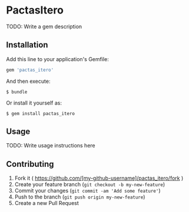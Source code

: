 # PactasItero

TODO: Write a gem description

## Installation

Add this line to your application's Gemfile:

```ruby
gem 'pactas_itero'
```

And then execute:

    $ bundle

Or install it yourself as:

    $ gem install pactas_itero

## Usage

TODO: Write usage instructions here

## Contributing

1. Fork it ( https://github.com/[my-github-username]/pactas_itero/fork )
2. Create your feature branch (`git checkout -b my-new-feature`)
3. Commit your changes (`git commit -am 'Add some feature'`)
4. Push to the branch (`git push origin my-new-feature`)
5. Create a new Pull Request

